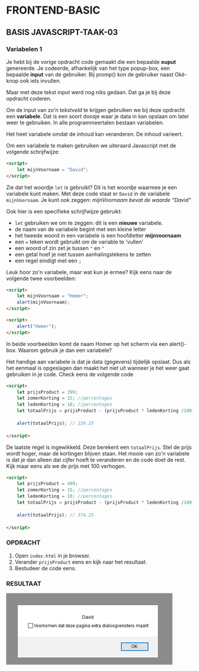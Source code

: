 # FRONTEND-BASIC

## BASIS JAVASCRIPT-TAAK-03

### Variabelen 1

Je hebt bij de vorige opdracht code gemaakt die een bepaalde __ouput__ genereerde. Je codeerde, afhankelijk van het type popup-box, een bepaalde __input__ van de gebruiker. Bij promp() kon de gebruiker naast Oké-knop ook iets invullen.

Maar met deze tekst input werd nog niks gedaan. Dat ga je bij deze opdracht coderen.

Om de input van zo'n _tekstveld_ te krijgen gebruiken we bij deze opdracht een __variabele__. Dat is een soort doosje waar je data in kan opslaan om later weer te gebruiken. In alle programmeertalen bestaan variabelen.

Het heet variabele omdat de inhoud kan veranderen. De inhoud varieert.

Om een variabele te maken gebruiken we uiteraard Javascript met de volgende schrijfwijze:

```html
<script>
    let mijnVoornaam = "David";
</script>
```

Zie dat het woordje `let` is gebruikt? Dit is het woordje waarmee je een variabele kunt maken.
Met deze code staat er `David` in de variabele `mijnVoornaam`. Je kunt ook zeggen: _mijnVoornaam bevat de waarde "David"_

Ook hier is een specifieke schrijfwijze gebruikt:

- `let` gebruiken we om te zeggen: dit is een __nieuwe__ variabele.
- de naam van de variabele begint met een kleine letter
- het tweede woord in een variabele is een hoofdletter __mijn`V`oornaam__
- een `=` teken wordt gebruikt om de variable te 'vullen'
- een woord of zin zet je tussen `"` en `"`
- een getal hoef je niet tussen aanhalingstekens te zetten
- een regel eindigt met een `;`

Leuk hoor zo'n variabele, maar wat kun je ermee? Kijk eens naar de volgende twee voorbeelden:

```html
<script>
    let mijnVoornaam = "Homer";
    alert(mijnVoornaam);
</script>
```

```html
<script>
    alert("Homer");
</script>
```

In beide voorbeelden komt de naam Homer op het scherm via een alert()-box. Waarom gebruik je dan een variabele?

Het handige aan variabele is dat je data (gegevens) tijdelijk opslaat. Dus als het eenmaal is opgeslagen dan maakt het niet uit wanneer je het weer gaat gebruiken in je code. Check eens de volgende code

```html
<script>
    let prijsProduct = 399;
    let zomerKorting = 15; //percentages
    let ledenKorting = 10; //percentages
    let totaalPrijs = prijsProduct - (prijsProduct * ledenKorting /100) - (prijsProduct * zomerKorting/100);

    alert(totaalPrijs); // 229.25

</script>
```

De laatste regel is ingewikkeld. Deze berekent een `totaalPrijs`. Stel de prijs wordt hoger, maar de kortingen blijven staan. Het mooie van zo'n variabele is dat je dan alleen dat cijfer hoeft te veranderen en de code doet de rest. Kijk maar eens als we de prijs met 100 verhogen.

```html
<script>
    let prijsProduct = 499;
    let zomerKorting = 15; //percentages
    let ledenKorting = 10; //percentages
    let totaalPrijs = prijsProduct - (prijsProduct * ledenKorting /100) - (prijsProduct * zomerKorting/100);

    alert(totaalPrijs); // 374.25

</script>
```

### OPDRACHT

1. Open `index.html` in je browser.
2. Verander `prijsProduct` eens en kijk naar het resultaat.
3. Bestudeer de code eens.

### RESULTAAT

![Variabele](images/variabele.png)
